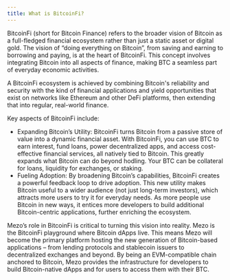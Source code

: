 ```yaml
---
title: What is BitcoinFi?
---
```


BitcoinFi (short for Bitcoin Finance) refers to the broader vision of Bitcoin as a full-fledged financial ecosystem rather than just a static asset or digital gold. The vision of “doing everything on Bitcoin”, from saving and earning to borrowing and paying, is at the heart of BitcoinFi. This concept involves integrating Bitcoin into all aspects of finance, making BTC a seamless part of everyday economic activities. 

A BitcoinFi ecosystem is achieved by combining Bitcoin's reliability and security with the kind of financial applications and yield opportunities that exist on networks like Ethereum and other DeFi platforms, then extending that into regular, real-world finance.

Key aspects of BitcoinFi include:

- Expanding Bitcoin’s Utility: BitcoinFi turns Bitcoin from a passive store of value into a dynamic financial asset. With BitcoinFi, you can use BTC to earn interest, fund loans, power decentralized apps, and access cost-effective financial services, all natively tied to Bitcoin​. This greatly expands what Bitcoin can do beyond hodling. Your BTC can be collateral for loans, liquidity for exchanges, or staking.
- Fueling Adoption: By broadening Bitcoin’s capabilities, BitcoinFi creates a powerful feedback loop to drive adoption​. This new utility makes Bitcoin useful to a wider audience (not just long-term investors), which attracts more users to try it for everyday needs. As more people use Bitcoin in new ways, it entices more developers to build additional Bitcoin-centric applications, further enriching the ecosystem.

Mezo’s role in BitcoinFi is critical to turning this vision into reality. Mezo is the BitcoinFi playground where Bitcoin dApps live. This means Mezo will become the primary platform hosting the new generation of Bitcoin-based applications – from lending protocols and stablecoin issuers to decentralized exchanges and beyond. By being an EVM-compatible chain anchored to Bitcoin, Mezo provides the infrastructure for developers to build Bitcoin-native dApps and for users to access them with their BTC. 
